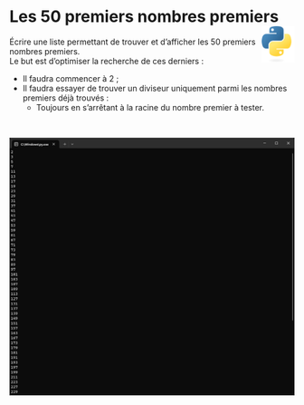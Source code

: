 # **Les 50 premiers nombres premiers** <img align="right" src="../../src/images/Python-logo-notext.svg" alt="Python" title="Phthon" widht="auto" height="64px">


Écrire une liste permettant de trouver et d’afficher les 50 premiers nombres premiers.  
Le but est d’optimiser la recherche de ces derniers :
*	Il faudra commencer à 2 ;
*	Il faudra essayer de trouver un diviseur uniquement parmi les nombres premiers déjà trouvés :
    *	Toujours en s’arrêtant à la racine du nombre premier à tester.
    
<br>

![the first 50 prime numbers](../../src/screenshots/ListPrimeNumber.png "50 premiers nombres premiers")